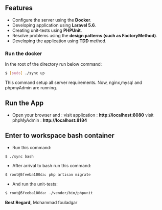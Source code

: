 ## Features
- Configure the server using the **Docker**.
- Developing application using **Laravel 5.6**.
- Creating unit-tests using **PHPUnit**.
- Resolve problems using the **design patterns (such as FactoryMethod)**.
- Developing the application using  **TDD** method.

### Run the docker
 In the root of the directory run below command:
```sh
$ [sudo] ./sync up
```
This command setup all server requirements.
Now, nginx,mysql and phpmyAdmin are running.

## Run the App
- Open your browser and :
    visit application : **http://localhost:8080**
    visit phpMyAdmin  : **http://localhost:8184**
## Enter to workspace bash container
- Run this command:
```sh
$ ./sync bash
```
- After arrival to bash run this command:
```sh
$ root@5feeba100da: php artisan migrate
```
- And run the unit-tests:
```sh
$ root@5feeba100da: ./vendor/bin/phpunit
```
**Best Regard,**
Mohammad fouladgar 